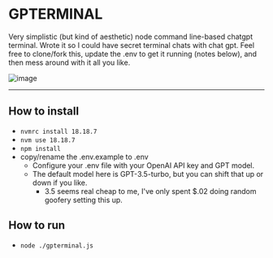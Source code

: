 # GPTERMINAL
Very simplistic (but kind of aesthetic) node command line-based chatgpt terminal.
Wrote it so I could have secret terminal chats with chat gpt.
Feel free to clone/fork this, update the .env to get it running (notes below), and then mess around with it all you like.

![image](https://github.com/brangor/gpterminal/assets/3292898/b1dc4e02-1b1e-4676-a426-2d907a4714c0)

---
## How to install
- `nvmrc install 18.18.7`
- `nvm use 18.18.7`
- `npm install`
- copy/rename the .env.example to .env
  - Configure your .env file with your OpenAI API key and GPT model.
  - The default model here is GPT-3.5-turbo, but you can shift that up or down if you like.
    - 3.5 seems real cheap to me, I've only spent $.02 doing random goofery setting this up.

## How to run
- `node ./gpterminal.js`
